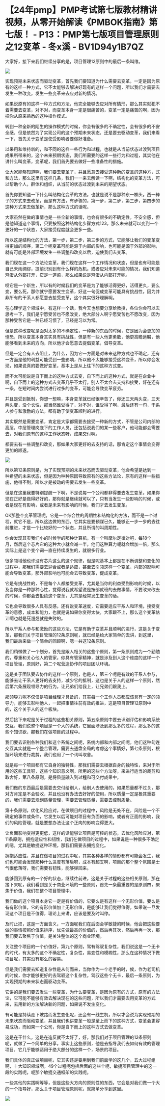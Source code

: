 # 【24年pmp】PMP考试第七版教材精讲视频，从零开始解读《PMBOK指南》第七版！ - P13：PMP第七版项目管理原则之12变革 - 冬x溪 - BV1D94y1B7QZ

大家好，接下来我们继续分享的是，项目管理12原则中的最后一条叫维。

![](img/538b049391ed718f21de41511a789f9d_1.png)

实现预期未来状态而驱动变革，首先我们要知道为什么需要去变革，一定是因为原有的这样一种方式，它不太能够去解决好现有的这样一个问题，所以我们才需要去发生一种改变，发生一些变革来去应对新的情况。

如果说原有的这样一种方式和方法，他完全能够去应对所有情形，那么其实就犯不着需要去变革，对不对，而变革本身一定是很痛苦的，变革一定是痛苦的啊，因为把你从原来熟悉的这种操作模式。

转到一种全新的陌生的操作模式的时候，你会有很多的不确定性，会有很多的不安全感，但是依然为了实现公司的这个预期未来状态，还是要去驱动变革，我们来看一下，首先关于变革是使受影响者要做好准备。

以采用和维持新的，和不同的这样一些行为和过程，也就是从当前状态过渡到项目成果所带来的，这个未来预期状态，我们所需要的这样一些行为和过程，其实他在讲什么叫变革，变革呢，我们首先要去做好一些准备性的措施。

让大家能够知道啊，我们要去变革了，并且愿意去接受这种新的变革的这种方，式和方法，那么这里有这样几条，我们一一来去解读一下啊，结构化的变革方法，可以帮助个人，群体和组织，从当前的状态过渡到未来的期望状态。

首先你要知道一下什么叫结构化变革的方法，也就是说不是那种东一榔头，西一棒子的方式来去改革，而是有方法，有步骤的，第一步，第二步，第三步，第四步的这种方式来去做革新，那么这种方式的话呢。

大家虽然在做的事情也是一些全新的事情，也会有很多的不确定性，不安全感，但是他知道这个事情，只要按照这种结构化步骤方式123，那么未来就可以变到一个更好的一个状态，大家接受程度就会更多一些。

所以这是结构化的方法，第一步，第二步，第三步的方式，它能够让我们的变革变得更加的顺序，第二个呢变革可能是源于内部的影响，也可能是源于外部的影响，就有可能是外部环境发生一些调整和改变以后，迫使我们去变革。

我们现在这一个方法论变革，我们现在这样一个工作情况和状态，但是也有可能是自己未雨绸缪，提前识别到有什么样的危机，或者应对未来可能的情况，我们知道鸡蛋从外部打开，它是一道菜，那么如果说是鸡蛋从内部打开呢。

哎它是一个新生，所以有的时候我们的变革是为了能够活得更好，活得更久，要么变，要么死，那你就宁愿要发生变革，好这一句促成变革可能具有挑战性，因为并非所有的干系人都愿意去接受变革，这个其实很好理解啊。

在心理学这个领域中，有这样一个话，我今天也想要分享给教授，各位你会可以去思考一下，我们是宁愿受苦也不愿改变，绝大部分人啊宁愿受苦也不愿改变，因为那种受苦它是一种已经习惯了，已经是习以为常。

但是这种改变呢是面对太多的不确定性，一种新的东西的时候，它是因为会更加的惶恐，所以变革本身其实具有挑战性，但是有一些人他更勇敢，他更高瞻远瞩，他能够看到未来的方向，所以他才会愿意去提倡变革，倡导变革。

但是一定会有人去阻止，为什么，因为它一方面是对未来这种方式也不确定，还有一方面是他的利益可能受到一些影响，所以他不太能够接受这种变革，所以你会发现，如果说真的要做好变革，基本上是从上往下的这种方式变。

而不太可能说是自下而上的这种方式去变，自下而上的这种方式，就是在企业中啊，自下而上的这种方式去变革几乎不太行，别人不太会去支持和接受，好在还有一条，在短时间内尝试进行过多的变革，可能会导致变革疲劳。

并且是受到抵制，你想一想嘛，本身变革就已经很辛苦了，你还三天两头变，三天两头变，没个长性，那当然谁受得了，对不对，谁受得了啊，最后还有一句，干系人参与和激励的方法，都有助于使变革顺利的进行。

其实既然是需要变革，肯定是大家都需要去接受一种新的方式，不管是公司内部的高层，中层管理岗底下的工作人员，还包括说我们的某一些客户，他可能都会需要去，对我们原有的这种工作状态呀，成果交付啊。

都要去有一些调整和改变，那如果大家更好的去支持的话，那肯定这个事情会变得更加的顺遂。

![](img/538b049391ed718f21de41511a789f9d_3.png)

所以第12条原则是，为了实现预期的未来状态而去驱动变革，他会希望是达到一种希望的未来状态，但是因为种种原因导致原有的这些方法论，原有的这样一些措施，他得不到，所以才是被动的需要去发生一些变革。

但是在这里我要特别提醒一下啊，不是说每一个公司都非得要去发生变革，如果你现在正好是做得好好的，那你就是继续就可以了，只有当发生一些影响的时候，或者是现在有影响，或者是未来有影响的时候，我们才去发生变革。

OK那整个变革管理呢，它是一个综合性的周期性和结构化的方法，而不是一个过程，就它不是，所以这边做的东西，它其实是要预谋已久，能够正一步一步的去往前推进，才是一个比较好的一个状态，并且所谓的叫周期性。

你会发现其实我们小的时候学的那种计算机，有一个叫摩尔定律对吧，每18个月，然后这个芯片它的这种大小就会减一半，他们这种算力呢就会增加一倍，那么实际上是这个变个词一直在持续发生的，就很多行业。

很多领域他也许没有芯片这么的这个规律，但是呢基本上都是在不断调整和变化的过程中，那我们需要去迎合或者是适应，甚至去引领这样一个变革，内部的影响可能会导致变革，那外部影响也可能会去导致变革，促成变革。

它是有挑战性的，不是每个人都接受变革，尤其是当你的利益受到影响的时候，以及当你是一种那种心性，觉得说我就希望说是按部就班的去做事情，不要改来改去的时候，你都会去拒绝这个变革，尤其是经常发生变革的话。

它也会导致很多人具有反感，还有说变革速度，它需要适应干系人和环境，接受变革的意愿，成本和能力，也就是说如果你变得太快，大家跟不上，那么这个变革估计啊也就是死翘翘就是失败的。

所以干系人参与和激励的这些方法，它是有助于变革并且顺利的进行，这是关于变革，那我们关于项目管理的12条原则呢，就已经是给大家简单的去讲，到这里，我们最后来做一个简单的回顾啊，嗯一共这12条原则。

我们稍微做了一个划分，首先是跟人相关的这些个原则，第一条原则成为一个勤勉的，尊重和关心他人的管家，你具有管家精神，就是涉及到人这个维度的这样一个项目管理，原则好，第二个呢营造协作的项目团队环境。

这是关于团队要去协作的这样一个原则，也是人，第三个呢是有效的干系人参与，能够去让干系人更好的去支持，减少它的抵制，这也是关于人的这样一个原则，然后第六条展现领导力的行为，让兄弟们给我上，让兄弟们跟我上。

那领导力呢不仅仅是项目经理才具备的，其实每一个工作人员都应该具有一定的领导力，能够去影响他人，一起把事情往前有效的推进，这是项目管理12原则中的，这个关于人的这个板块。

然后接下来呢是关于过程的这些相关原则，第五条原则中要去识别评估和影响系统交互，我们说整个项目是一个大的系统，它里面涉及到那么多的过程，那么多的这些个知识欲，那我们在做项目的过程中。

我们要去识别各种我们和这个系统之间呢，系统内部和内部之间呢，他们这种勾连交互其实就是一个整合管理，需要去通盘全局的考虑这个事情好，第七条原则，根据环境来进行裁剪，我们也用了一个词叫取舍。

就是每一个项目都有它自身的独特性，那我们需要去根据自身的独特性，来对于所用的这些工具呀，这些个知识意义啊，所用的这些个方法呀，来进行适当的裁剪和取舍好，第八条原则，是将质量融入到过程和可交付成果中。

我们做的东西最后是需要去交付给别人，给别人去使用的，如果质量都不过关，那对方肯定是不会验收，并且也没有办法去好好的使用，所以质量一定是极其重要的，我们需要去规划质量管理，需要去管理质量，需要去控制质量。

第十条原则，优化风险应对，在做项目的过程中，风险是无处不在，风险是一个不确定的事件或条件，它发生以后可能对项目有负面的影响，或者有正面的影响，我们的风险管理，就是要想办法让这个正向的影响变得更大。

让负面影响变得更更低，这样的话能够让项目是可控的状态，去优化风险应对，第11条原则，拥抱适应性和韧性，我们在做项目的过程中，如果说是一种很多不确定的嗯，尤其是敏捷这种环境，那我们需要去拥抱变化。

拥抱适应性，并且在做项目的过程中呢，其实各种各样的情形都有可能会发生，我们也可能会发现那种什么进度有落后呀，成本有超支啊，项目的那个整个氛围是士气很低落呀，我们需要有韧性，能够弹回来。

能够回到原有的一个好的状态，继续往前进，这是关于过程的这些相关原则，那在接下来呢，我们看到是关于商业环境的一些原则，首先一条最重要的是原则四，聚焦于价值，我们在整个项目管理中。

我们做的这个项目本身它一定是有价值的，它要么是有这样一个无形价值，要么是有有形价值，它的有形价值加上无形价值，是能够让我们觉得值得，如果说一旦发现这个项目是不值得，理论上来讲，应该是要及时叫停。

及时止损，这是一方面含义，一方面呢我们在后面会学敏捷的时候，他会把这些要做的事情按照价值来排序，优先做最高的价值的，然后再其次，然后再再一次，那我们要去聚焦于价值，是关注整体的这个商业环境。

关注整个项目的一个价值好，第九个原则，驾有驾驭复杂性，我们说这是一个无卡的时代，有太多的这个不确定性，复杂性，易变性和模糊性，那么在这种情况下做项目呢，其实没有那么的容易。

但是我们需要去知道复杂性是从何而来，当你作为一个老手的时，候，作为老司机的时候，你才能够更好的去驾驭这个复杂性，驾驭这些个无卡，最后一条原则，为实现预期的未来状态而驱动变革。

它讲的是我们要去发生一些变革，为什么要变革，是因为原有的方式，原有的方法论，它可能不能够有效去解决现在的这些问题，所以我们才需要去用变革的方式来，去用新的方法解决新的问题，如果说不发生变化。

有可能是持续走下坡路而发生变化呢，还会有一线生机，所以才会说为实现预期的未来状态而驱动变革，并且我们也讲变革一般是至上而下的这种方式，变革会更容易成功，而如果一个公司，你是自下而上的这种方式去做变革。

这是在干什么，这是在造反就不太好了，好，那我们对于项目管理的12条原则呢，就做了一个简单的分享，事实上这些原则，他是去指导我们去如何有效的管理项目，它几乎能够适用于绝大部分的这样一个，场景的项目。

我们具体的真正做项目呢，它其实还是要用到我们前面学的这几个，五大过程组啊，十大知识领域啊，49个过程呢包括后面的这些个呃，敏捷项目管理中的这一段的实践呢，呃那个敏捷交通框架的实践呢。

一些其他的实践啊等等，但是这些大方向的原则性的东西，它会是对我们做一个大的一个指导好，那么关于项目管理原则呢，就简单分享到这里。



![](img/538b049391ed718f21de41511a789f9d_5.png)